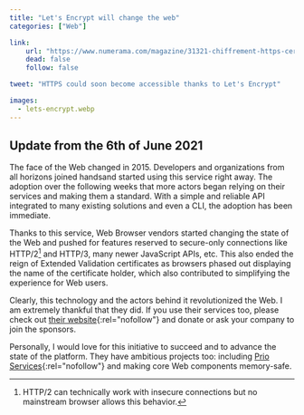 ```yaml
---
title: "Let's Encrypt will change the web"
categories: ["Web"]

link:
    url: "https://www.numerama.com/magazine/31321-chiffrement-https-certificat.html"
    dead: false
    follow: false

tweet: "HTTPS could soon become accessible thanks to Let's Encrypt"

images:
  - lets-encrypt.webp
---
```


## Update from the 6th of June 2021

The face of the Web changed in 2015. Developers and organizations from all horizons joined handsand started using this 
service right away. The adoption over the following weeks that more actors began relying on their services and making 
them a standard. With a simple and reliable API integrated to many existing solutions and even a CLI, the adoption has 
been immediate.

Thanks to this service, Web Browser vendors started changing the state of the Web and pushed for features reserved to 
secure-only connections like HTTP/2[^1] and HTTP/3, many newer JavaScript APIs, etc. This also ended the reign of 
Extended Validation certificates as browsers phased out displaying the name of the certificate holder, which also 
contributed to simplifying the experience for Web users.

Clearly, this technology and the actors behind it revolutionized the Web. I am extremely thankful that they did. If you 
use their services too, please check out [their website](https://letsencrypt.org/){:rel="nofollow"} and donate or ask 
your company to join the sponsors.

Personally, I would love for this initiative to succeed and to advance the state of the platform. They have ambitious 
projects too: including [Prio Services](https://www.abetterinternet.org/prio/){:rel="nofollow"} and making core Web 
components memory-safe.

[^1]: HTTP/2 can technically work with insecure connections but no mainstream browser allows this behavior.